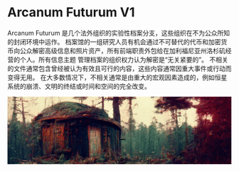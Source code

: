 # Arcanum Futurum V1

Arcanum Futurum 是几个法外组织的实验性档案分支，这些组织在不为公众所知的封闭环境中运作。 档案馆的一组研究人员有机会通过不可替代的代币和加密货币向公众解密高级信息和照片资产，所有前端职责外包给在加利福尼亚州洛杉矶经营的个人。所有信息主题 管理档案的组织权力认为解密是“无关紧要的”。 不相关的文件通常包含曾经被认为有效且可行的内容，这些内容通常因重大事件或行动而变得无用。 在大多数情况下，不相关通常是由重大的宏观因素造成的，例如恒星系统的崩溃、文明的终结或时间和空间的完全改变。

![微信截图_20220823114757](微信截图_20220823114757.png)


